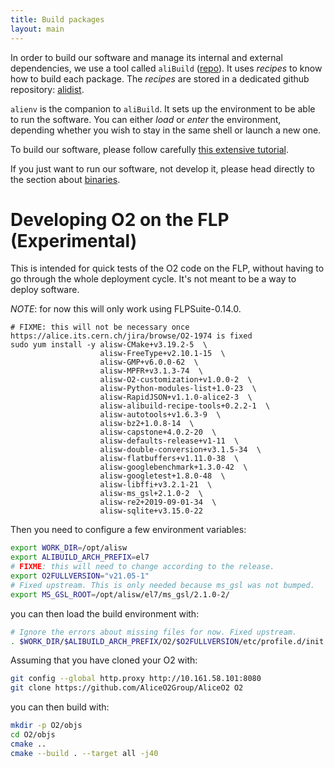 ```yaml
---
title: Build packages
layout: main
---
```


In order to build our software and manage its internal and external dependencies, we use a tool called `aliBuild` ([repo](https://github.com/alisw/alibuild)). It uses _recipes_ to know how to build each package. The _recipes_ are stored in a dedicated github repository: [alidist](https://github.com/alisw/alidist).

`alienv` is the companion to `aliBuild`. It sets up the environment to be able to run the software. You can either _load_ or _enter_ the environment, depending whether you wish to stay in the same shell or launch a new one. 

To build our software, please follow carefully [this extensive tutorial](https://alice-doc.github.io/alice-analysis-tutorial/building/).

If you just want to run our software, not develop it, please head directly to the section about [binaries](binaries.markdown).

# Developing O2 on the FLP  (Experimental)

This is intended for quick tests of the O2 code on the FLP, without having to go through the whole deployment cycle. It's not meant to be a way to deploy software.

*NOTE*: for now this will only work using FLPSuite-0.14.0.

```
# FIXME: this will not be necessary once https://alice.its.cern.ch/jira/browse/O2-1974 is fixed
sudo yum install -y alisw-CMake+v3.19.2-5  \
                    alisw-FreeType+v2.10.1-15  \
                    alisw-GMP+v6.0.0-62  \
                    alisw-MPFR+v3.1.3-74  \
                    alisw-O2-customization+v1.0.0-2  \
                    alisw-Python-modules-list+1.0-23  \
                    alisw-RapidJSON+v1.1.0-alice2-3  \
                    alisw-alibuild-recipe-tools+0.2.2-1  \
                    alisw-autotools+v1.6.3-9  \
                    alisw-bz2+1.0.8-14  \
                    alisw-capstone+4.0.2-20  \
                    alisw-defaults-release+v1-11  \
                    alisw-double-conversion+v3.1.5-34  \
                    alisw-flatbuffers+v1.11.0-38  \
                    alisw-googlebenchmark+1.3.0-42  \
                    alisw-googletest+1.8.0-48  \
                    alisw-libffi+v3.2.1-21  \
                    alisw-ms_gsl+2.1.0-2  \
                    alisw-re2+2019-09-01-34  \
                    alisw-sqlite+v3.15.0-22
```

Then you need to configure a few environment variables:

```bash
export WORK_DIR=/opt/alisw
export ALIBUILD_ARCH_PREFIX=el7
# FIXME: this will need to change according to the release.
export O2FULLVERSION="v21.05-1"
# Fixed upstream. This is only needed because ms_gsl was not bumped.
export MS_GSL_ROOT=/opt/alisw/el7/ms_gsl/2.1.0-2/
```

you can then load the build environment with:


```bash
# Ignore the errors about missing files for now. Fixed upstream.
. $WORK_DIR/$ALIBUILD_ARCH_PREFIX/O2/$O2FULLVERSION/etc/profile.d/init.sh
```

Assuming that you have cloned your O2 with:

```bash
git config --global http.proxy http://10.161.58.101:8080
git clone https://github.com/AliceO2Group/AliceO2 O2
```

you can then build with:

```bash
mkdir -p O2/objs
cd O2/objs
cmake .. 
cmake --build . --target all -j40
```
